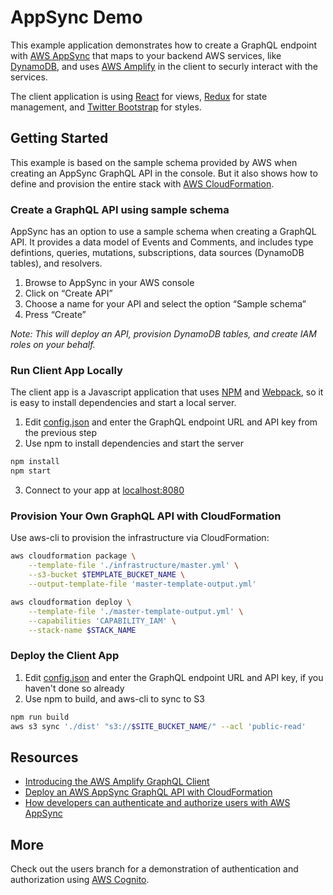 # AppSync Demo

This example application demonstrates how to create a GraphQL endpoint with [AWS AppSync](https://aws.amazon.com/appsync/) that maps to your backend AWS services, like [DynamoDB](https://aws.amazon.com/dynamodb/), and uses [AWS Amplify](https://aws.github.io/aws-amplify/) in the client to securly interact with the services.

The client application is using [React](https://reactjs.org/) for views, [Redux](https://redux.js.org/) for state management, and [Twitter Bootstrap](https://getbootstrap.com/) for styles.

## Getting Started

This example is based on the sample schema provided by AWS when creating an AppSync GraphQL API in the console. But it also shows how to define and provision the entire stack with [AWS CloudFormation](https://aws.amazon.com/cloudformation/).

### Create a GraphQL API using sample schema

AppSync has an option to use a sample schema when creating a GraphQL API.  It provides a data model of Events and Comments, and includes type defintions, queries, mutations, subscriptions, data sources (DynamoDB tables), and resolvers.

1. Browse to AppSync in your AWS console
2. Click on “Create API”
3. Choose a name for your API and select the option “Sample schema”
4. Press “Create”

*Note: This will deploy an API, provision DynamoDB tables, and create IAM roles on your behalf.*

### Run Client App Locally

The client app is a Javascript application that uses [NPM](https://www.npmjs.com/) and [Webpack](https://webpack.js.org/), so it is easy to install dependencies and start a local server.

1. Edit [config.json](./config.json) and enter the GraphQL endpoint URL and API key from the previous step
2. Use npm to install dependencies and start the server
  ```bash
  npm install
  npm start
  ```
3. Connect to your app at [localhost:8080](http://localhost:8080)

### Provision Your Own GraphQL API with CloudFormation

Use aws-cli to provision the infrastructure via CloudFormation:

```bash
aws cloudformation package \
    --template-file './infrastructure/master.yml' \
    --s3-bucket $TEMPLATE_BUCKET_NAME \
    --output-template-file 'master-template-output.yml'

aws cloudformation deploy \
    --template-file './master-template-output.yml' \
    --capabilities 'CAPABILITY_IAM' \
    --stack-name $STACK_NAME
```

### Deploy the Client App

1. Edit [config.json](./config.json) and enter the GraphQL endpoint URL and API key, if you haven\'t done so already
2. Use npm to build, and aws-cli to sync to S3
  ```bash
  npm run build
  aws s3 sync './dist' "s3://$SITE_BUCKET_NAME/" --acl 'public-read'
  ```

## Resources

* [Introducing the AWS Amplify GraphQL Client](https://hackernoon.com/introducing-the-aws-amplify-graphql-client-8a1a1e514fde)
* [Deploy an AWS AppSync GraphQL API with CloudFormation](https://read.acloud.guru/deploy-an-aws-appsync-graphql-api-with-amazon-cloudformation-9a783fdd8491)
* [How developers can authenticate and authorize users with AWS AppSync](https://read.acloud.guru/authentication-and-authorization-with-aws-appsync-ccbd77658de2)

## More

Check out the users branch for a demonstration of authentication and authorization using [AWS Cognito](https://aws.amazon.com/cognito/).
